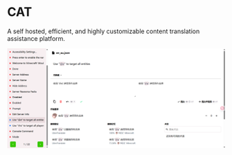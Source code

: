 # CAT

A self hosted, efficient, and highly customizable content translation assistance platform.

![Editor Overview](./img/overview.png)